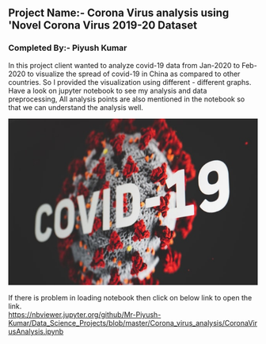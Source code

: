 ## Project Name:- Corona Virus analysis using 'Novel Corona Virus 2019-20 Dataset   
   
### Completed By:- Piyush Kumar

In this project client wanted to analyze covid-19 data from Jan-2020 to Feb-2020 to visualize the spread of covid-19 in China as compared to other countries. So I provided the visualization using different - different graphs. Have a look on jupyter notebook to see my analysis and data preprocessing, All analysis points are also mentioned in the notebook so that we can understand the analysis well.

<img src="https://github.com/Mr-Piyush-Kumar/Mr-Piyush-Kumar/blob/master/covid.jpg"></img>  

If there is problem in loading notebook then click on below link to open the link.  
https://nbviewer.jupyter.org/github/Mr-Piyush-Kumar/Data_Science_Projects/blob/master/Corona_virus_analysis/CoronaVirusAnalysis.ipynb
